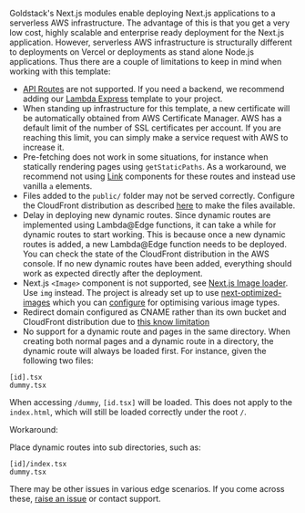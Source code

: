 Goldstack's Next.js modules enable deploying Next.js applications to a serverless AWS infrastructure. The advantage of this is that you get a very low cost, highly scalable and enterprise ready deployment for the Next.js application. However, serverless AWS infrastructure is structurally different to deployments on Vercel or deployments as stand alone Node.js applications. Thus there are a couple of limitations to keep in mind when working with this template:

- [API Routes](https://nextjs.org/docs/api-routes/introduction) are not supported. If you need a backend, we recommend adding our [Lambda Express](lambda-express) template to your project.
- When standing up infrastructure for this template, a new certificate will be automatically obtained from AWS Certificate Manager. AWS has a default limit of the number of SSL certificates per account. If you are reaching this limit, you can simply make a service request with AWS to increase it.
- Pre-fetching does not work in some situations, for instance when statically rendering pages using `getStaticPaths`. As a workaround, we recommend not using [Link](https://nextjs.org/docs/api-reference/next/link) components for these routes and instead use vanilla `a` elements.
- Files added to the `public/` folder may not be served correctly. Configure the CloudFront distribution as described [here](#404-not-found-for-files-in-public-folder-1) to make the files available.
- Delay in deploying new dynamic routes. Since dynamic routes are implemented using Lambda@Edge functions, it can take a while for dynamic routes to start working. This is because once a new dynamic routes is added, a new Lambda@Edge function needs to be deployed. You can check the state of the CloudFront distribution in the AWS console. If no new dynamic routes have been added, everything should work as expected directly after the deployment.
- Next.js `<Image>` component is not supported, see [Next.js Image loader](https://nextjs.org/docs/basic-features/image-optimization#loader). Use `img` instead. The project is already set up to use [next-optimized-images](https://github.com/cyrilwanner/next-optimized-images) which you can [configure](https://github.com/cyrilwanner/next-optimized-images#optimization-packages) for optimising various image types.
- Redirect domain configured as CNAME rather than its own bucket and CloudFront distribution due to [this know limitation](https://www.reddit.com/r/aws/comments/7jyisk/https_redirect_on_s3_bucket_access_denied_error/)
- No support for a dynamic route and pages in the same directory. When creating both normal pages and a dynamic route in a directory, the dynamic route will always be loaded first. For instance, given the following two files:

```
[id].tsx
dummy.tsx
```

When accessing `/dummy`, `[id.tsx]` will be loaded. This does not apply to the `index.html`, which will still be loaded correctly under the root `/`.

Workaround:

Place dynamic routes into sub directories, such as:

```
[id]/index.tsx
dummy.tsx
```

There may be other issues in various edge scenarios. If you come across these, [raise an issue](https://github.com/goldstack/goldstack/issues) or contact support.
